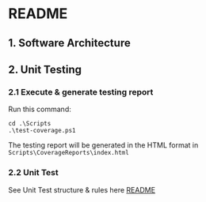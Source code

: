 # README
## 1. Software Architecture

## 2. Unit Testing
### 2.1 Execute & generate testing report

Run this command: 
```
cd .\Scripts
.\test-coverage.ps1
```

The testing report will be generated in the HTML format in `Scripts\CoverageReports\index.html`

### 2.2 Unit Test
See Unit Test structure & rules here <a href="./Docs/UnitTest/README.md">README</a>